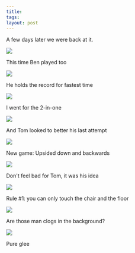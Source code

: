 ```yaml
---
title:  
tags: 
layout: post
---
```

A few days later we were back at it.







<img src="http://photos.fuzzymonk.com/blog/image/595/Ben_Chair08.jpg" />



This time Ben played too







<img src="http://photos.fuzzymonk.com/blog/image/595/Ben_Chair02.jpg" />



He holds the record for fastest time







<img src="http://photos.fuzzymonk.com/blog/image/595/Chris_Chair09.jpg" />



I went for the 2-in-one







<img src="http://photos.fuzzymonk.com/blog/image/595/Tom_Chair15.jpg" />



And Tom looked to better his last attempt







<img src="http://photos.fuzzymonk.com/blog/image/595/Ben_Chair04.jpg" />



New game: Upsided down and backwards







<img src="http://photos.fuzzymonk.com/blog/image/595/Tom_Chair16.jpg" />



Don't feel bad for Tom, it was his idea







<img src="http://photos.fuzzymonk.com/blog/image/595/Ben_Chair11.jpg" />



Rule #1: you can only touch the chair and the floor







<img src="http://photos.fuzzymonk.com/blog/image/595/Chris_Chair05.jpg" />



Are those man clogs in the background?







<img src="http://photos.fuzzymonk.com/blog/image/595/Tom_Chair17.jpg" />



Pure glee




